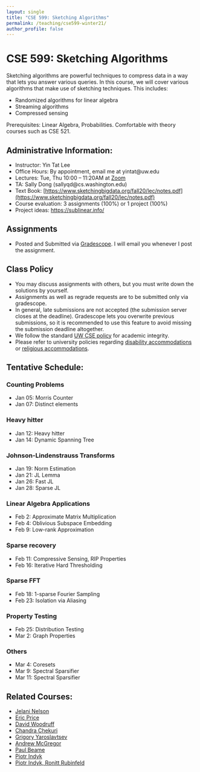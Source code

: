```yaml
---
layout: single
title: "CSE 599: Sketching Algorithms"
permalink: /teaching/cse599-winter21/
author_profile: false
---
```


# CSE 599: Sketching Algorithms

Sketching algorithms are powerful techniques to compress data in a way that lets you answer various queries. In this course, we will cover various algorithms that make use of sketching techniques. This includes:
+ Randomized algorithms for linear algebra
+ Streaming algorithms
+ Compressed sensing

Prerequisites: Linear Algebra, Probabilities. Comfortable with theory courses such as CSE 521.

## Administrative Information:
+ Instructor: Yin Tat Lee
+ Office Hours: By appointment, email me at yintat@<span style="display: none;">ignoreme-</span>uw.edu
+ Lectures: Tue, Thu 10:00 – 11:20AM at [Zoom](https://washington.zoom.us/j/97903393364)
+ TA: Sally Dong (sallyqd@<span style="display: none;">ignoreme-</span>cs.washington.edu)
+ Text Book: [https://www.sketchingbigdata.org/fall20/lec/notes.pdf](https://www.sketchingbigdata.org/fall20/lec/notes.pdf)
+ Course evaluation: 3 assignments (100%) or 1 project (100%)
+ Project ideas: https://sublinear.info/

## Assignments
+ Posted and Submitted via [Gradescope](https://www.gradescope.com/courses/220862). I will email you whenever I post the assignment.

## Class Policy
+ You may discuss assignments with others, but you must write down the solutions by yourself.
+ Assignments as well as regrade requests are to be submitted only via gradescope.
+ In general, late submissions are not accepted (the submission server closes at the deadline). Gradescope lets you overwrite previous submissions, so it is recommended to use this feature to avoid missing the submission deadline altogether.
+ We follow the standard [UW CSE policy](https://www.cs.washington.edu/academics/misconduct) for academic integrity.
+ Please refer to university policies regarding [disability accommodations](http://depts.washington.edu/uwdrs/current-students/accommodations/) or [religious accommodations](https://registrar.washington.edu/staffandfaculty/religious-accommodations-policy/).


## Tentative Schedule:

### Counting Problems
+ Jan 05: Morris Counter
+ Jan 07: Distinct elements

### Heavy hitter
+ Jan 12: Heavy hitter
+ Jan 14: Dynamic Spanning Tree

### Johnson-Lindenstrauss Transforms
+ Jan 19: Norm Estimation
+ Jan 21: JL Lemma
+ Jan 26: Fast JL
+ Jan 28: Sparse JL

### Linear Algebra Applications
+ Feb 2: Approximate Matrix Multiplication
+ Feb 4: Oblivious Subspace Embedding
+ Feb 9: Low-rank Approximation

### Sparse recovery
+ Feb 11: Compressive Sensing, RIP Properties
+ Feb 16: Iterative Hard Thresholding

### Sparse FFT
+ Feb 18: 1-sparse Fourier Sampling
+ Feb 23: Isolation via Aliasing

### Property Testing
+ Feb 25: Distribution Testing
+ Mar 2: Graph Properties

### Others
+ Mar 4: Coresets
+ Mar 9: Spectral Sparsifier
+ Mar 11: Spectral Sparsifier

## Related Courses:
+ [Jelani Nelson](https://www.sketchingbigdata.org/fall20/)
+ [Eric Price](https://www.cs.utexas.edu/~ecprice/courses/sublinear/)
+ [David Woodruff](http://www.cs.cmu.edu/~dwoodruf/teaching/15859-fall20/index.html)
+ [Chandra Chekuri](https://courses.engr.illinois.edu/cs498abd/sp2019/)
+ [Grigory Yaroslavtsev](http://grigory.us/big-data-class.html)
+ [Andrew McGregor](https://people.cs.umass.edu/~mcgregor/CS711S18/index.html)
+ [Paul Beame](https://courses.cs.washington.edu/courses/cse522/14sp/)
+ [Piotr Indyk](https://stellar.mit.edu/S/course/6/fa14/6.893/materials.html)
+ [Piotr Indyk, Ronitt Rubinfeld](http://stellar.mit.edu/S/course/6/sp13/6.893/materials.html)

